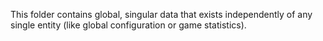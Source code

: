 This folder contains global, singular data that exists independently of any single entity (like global configuration or game statistics).
